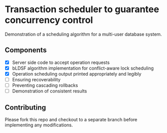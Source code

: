 # Transaction scheduler to guarantee concurrency control

Demonstration of a scheduling algorithm for a multi-user database system. 

## Components

- [x] Server side code to accept operation requests
- [x] bLDSF algorithm implementation for conflict-aware lock scheduling
- [x] Operation scheduling output printed appropriately and legibly 
- [ ] Ensuring recoverability
- [ ] Preventing cascading rollbacks
- [ ] Demonstration of consistent results 

## Contributing

Please fork this repo and checkout to a separate branch before implementing any modifications.
